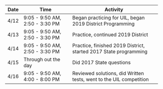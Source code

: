 Date|Time|Activity
----|----|--------
4/12|9:05 - 9:50 AM, 2:50 - 3:30 PM|Began practicing for UIL, began 2019 District Programming
4/13|9:05 - 9:50 AM, 2:50 - 3:30 PM|Practice, continued 2019 District
4/14|9:05 - 9:50 AM, 2:50 - 3:30 PM|Practice, finished 2019 District, started 2017 State programming
4/15|Through out the day| Did 2017 State questions
4/16|9:05 - 9:50 AM, 4:00 - 8:00 PM|Reviewed solutions, did Written tests, went to the UIL competition
